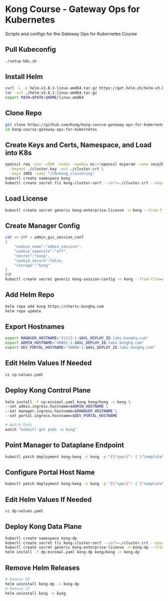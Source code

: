 # Kong Course - Gateway Ops for Kubernetes
Scripts and configs for the Gateway Ops for Kubernetes Course

## Pull Kubeconfig
```bash
./setup-k8s.sh
```

## Install Helm
```bash
curl -L -o helm-v3.8.1-linux-amd64.tar.gz https://get.helm.sh/helm-v3.8.1-linux-amd64.tar.gz
tar -xvf ./helm-v3.8.1-linux-amd64.tar.gz
export PATH=$PATH:$HOME/linux-amd64
```

## Clone Repo
```bash
git clone https://github.com/Kong/kong-course-gateway-ops-for-kubernetes.git
cd kong-course-gateway-ops-for-kubernetes
```

## Create Keys and Certs, Namespace, and Load into K8s
```bash
openssl req -new -x509 -nodes -newkey ec:<(openssl ecparam -name secp384r1) \
  -keyout ./cluster.key -out ./cluster.crt \
  -days 1095 -subj "/CN=kong_clustering"
kubectl create namespace kong
kubectl create secret tls kong-cluster-cert --cert=./cluster.crt --key=./cluster.key -n kong
```

## Load License
```bash
kubectl create secret generic kong-enterprise-license -n kong --from-file=license=/etc/kong/license.json
```

## Create Manager Config
```bash
cat << EOF > admin_gui_session_conf
{
    "cookie_name":"admin_session",
    "cookie_samesite":"off",
    "secret":"kong",
    "cookie_secure":false,
    "storage":"kong"
}
EOF
kubectl create secret generic kong-session-config -n kong --from-file=admin_gui_session_conf
```

## Add Helm Repo
```bash
helm repo add kong https://charts.konghq.com
helm repo update
```

## Export Hostnames
```bash
export MANAGER_HOSTNAME="31112-1-$AVL_DEPLOY_ID.labs.konghq.com"
export ADMIN_HOSTNAME="30001-1-$AVL_DEPLOY_ID.labs.konghq.com"
export DEV_PORTAL_HOSTNAME="30004-1-$AVL_DEPLOY_ID.labs.konghq.com"
```

## Edit Helm Values If Needed
```bash
vi cp-values.yaml
```

## Deploy Kong Control Plane
```bash
helm install -f cp-minimal.yaml kong kong/kong -n kong \
--set admin.ingress.hostname=$ADMIN_HOSTNAME \
--set manager.ingress.hostname=$MANAGER_HOSTNAME \
--set portal.ingress.hostname=$DEV_PORTAL_HOSTNAME

# Watch Pods
watch "kubectl get pods -n kong"
```

## Point Manager to Dataplane Endpoint
```bash
kubectl patch deployment kong-kong -n kong -p "{\"spec\": { \"template\" : { \"spec\" : {\"containers\":[{\"name\":\"proxy\",\"env\": [{ \"name\" : \"KONG_ADMIN_API_URI\", \"value\": \"30001-1-$AVL_DEPLOY_ID.labs.konghq.com\" }]}]}}}}"
```

## Configure Portal Host Name
```bash
kubectl patch deployment kong-kong -n kong -p "{\"spec\": { \"template\" : { \"spec\" : {\"containers\":[{\"name\":\"proxy\",\"env\": [{ \"name\" : \"KONG_PORTAL_GUI_HOST\", \"value\": \"30004-1-$AVL_DEPLOY_ID.labs.konghq.com\" }]}]}}}}"
```

## Edit Helm Values If Needed
```bash
vi dp-values.yaml
```

## Deploy Kong Data Plane
```bash
kubectl create namespace kong-dp
kubectl create secret tls kong-cluster-cert --cert=./cluster.crt --key=./cluster.key -n kong-dp
kubectl create secret generic kong-enterprise-license -n kong-dp --from-file=license=/etc/kong/license.json
helm install -f dp-minimal.yaml kong-dp kong/kong -n kong-dp
```

## Remove Helm Releases
```bash
# Remove DP
helm uninstall kong-dp -n kong-dp
# Remove CP
helm uninstall kong -n kong
```